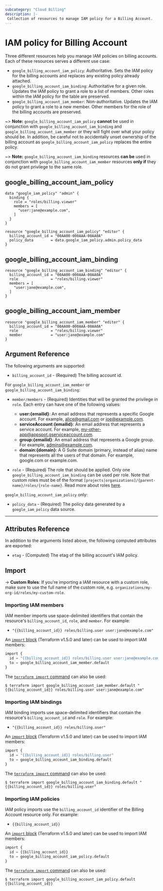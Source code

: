 ```yaml
---
subcategory: "Cloud Billing"
description: |-
 Collection of resources to manage IAM policy for a Billing Account.
---
```


# IAM policy for Billing Account

Three different resources help you manage IAM policies on billing accounts. Each of these resources serves a different use case:

* `google_billing_account_iam_policy`: Authoritative. Sets the IAM policy for the billing accounts and replaces any existing policy already attached.
* `google_billing_account_iam_binding`: Authoritative for a given role. Updates the IAM policy to grant a role to a list of members. Other roles within the IAM policy for the table are preserved.
* `google_billing_account_iam_member`: Non-authoritative. Updates the IAM policy to grant a role to a new member. Other members for the role of the billing accounts are preserved.

~> **Note:** `google_billing_account_iam_policy` **cannot** be used in conjunction with `google_billing_account_iam_binding` and `google_billing_account_iam_member` or they will fight over what your policy should be. In addition, be careful not to accidentally unset ownership of the billing account as `google_billing_account_iam_policy` replaces the entire policy.

~> **Note:** `google_billing_account_iam_binding` resources **can be** used in conjunction with `google_billing_account_iam_member` resources **only if** they do not grant privilege to the same role.

## google\_billing\_account\_iam\_policy

```hcl
data "google_iam_policy" "admin" {
  binding {
    role = "roles/billing.viewer"
    members = [
      "user:jane@example.com",
    ]
  }
}

resource "google_billing_account_iam_policy" "editor" {
  billing_account_id = "00AA00-000AAA-00AA0A"
  policy_data        = data.google_iam_policy.admin.policy_data
}
```

## google\_billing\_account\_iam\_binding

```hcl
resource "google_billing_account_iam_binding" "editor" {
  billing_account_id = "00AA00-000AAA-00AA0A"
  role               = "roles/billing.viewer"
  members = [
    "user:jane@example.com",
  ]
}
```

## google\_billing\_account\_iam\_member

```hcl
resource "google_billing_account_iam_member" "editor" {
  billing_account_id = "00AA00-000AAA-00AA0A"
  role               = "roles/billing.viewer"
  member             = "user:jane@example.com"
}
```

## Argument Reference

The following arguments are supported:

* `billing_account_id` - (Required) The billing account id.

For `google_billing_account_iam_member` or `google_billing_account_iam_binding`:

* `member/members` - (Required) Identities that will be granted the privilege in `role`.
  Each entry can have one of the following values:
  * **user:{emailid}**: An email address that represents a specific Google account. For example, alice@gmail.com or joe@example.com.
  * **serviceAccount:{emailid}**: An email address that represents a service account. For example, my-other-app@appspot.gserviceaccount.com.
  * **group:{emailid}**: An email address that represents a Google group. For example, admins@example.com.
  * **domain:{domain}**: A G Suite domain (primary, instead of alias) name that represents all the users of that domain. For example, google.com or example.com.

* `role` - (Required) The role that should be applied. Only one
    `google_billing_account_iam_binding` can be used per role. Note that custom roles must be of the format
    `[projects|organizations]/{parent-name}/roles/{role-name}`. Read more about roles [here](https://cloud.google.com/bigtable/docs/access-control#roles).

`google_billing_account_iam_policy` only:
* `policy_data` - (Required) The policy data generated by a `google_iam_policy` data source.

- - -

## Attributes Reference

In addition to the arguments listed above, the following computed attributes are
exported:

* `etag` - (Computed) The etag of the billing account's IAM policy.

## Import


-> **Custom Roles**: If you're importing a IAM resource with a custom role, make sure to use the
 full name of the custom role, e.g. `organizations/my-org-id/roles/my-custom-role`.

### Importing IAM members

IAM member imports use space-delimited identifiers that contain the resource's `billing_account_id`, `role`, and `member`. For example:

* `"{{billing_account_id}} roles/billing.user user:jane@example.com"`

An [`import` block](https://developer.hashicorp.com/terraform/language/import) (Terraform v1.5.0 and later) can be used to import IAM members:

```tf
import {
  id = "{{billing_account_id}} roles/billing.user user:jane@example.com"
  to = google_billing_account_iam_member.default
}
```

The [`terraform import` command](https://developer.hashicorp.com/terraform/cli/commands/import) can also be used:

```
$ terraform import google_billing_account_iam_member.default "{{billing_account_id}} roles/billing.user user:jane@example.com"
```

### Importing IAM bindings

IAM binding imports use space-delimited identifiers that contain the resource's `billing_account_id` and `role`. For example:

* `"{{billing_account_id}} roles/billing.user"`

An [`import` block](https://developer.hashicorp.com/terraform/language/import) (Terraform v1.5.0 and later) can be used to import IAM members:

```tf
import {
  id = "{{billing_account_id}} roles/billing.user"
  to = google_billing_account_iam_binding.default
}
```

The [`terraform import` command](https://developer.hashicorp.com/terraform/cli/commands/import) can also be used:

```
$ terraform import google_billing_account_iam_binding.default "{{billing_account_id}} roles/billing.user"
```

### Importing IAM policies

IAM policy imports use the `billing_account_id` identifier of the Billing Account resource only. For example:

* `{{billing_account_id}}`

An [`import` block](https://developer.hashicorp.com/terraform/language/import) (Terraform v1.5.0 and later) can be used to import IAM members:

```tf
import {
  id = {{billing_account_id}}
  to = google_billing_account_iam_policy.default
}
```

The [`terraform import` command](https://developer.hashicorp.com/terraform/cli/commands/import) can also be used:

```
$ terraform import google_billing_account_iam_policy.default {{billing_account_id}}
```
